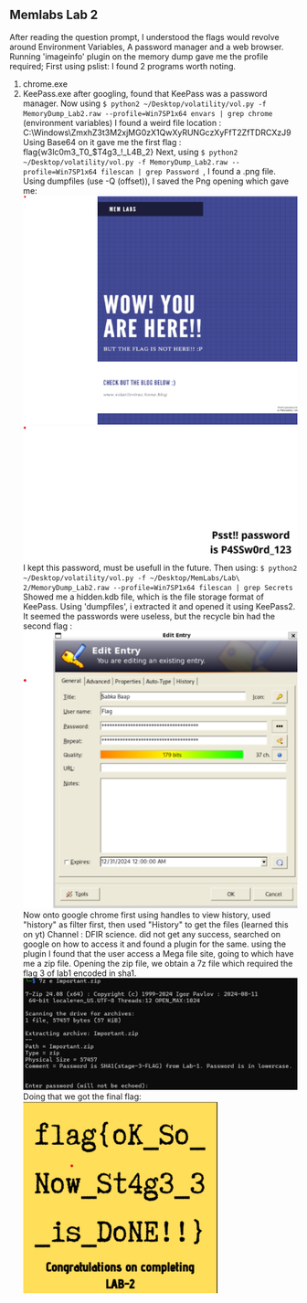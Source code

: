## Memlabs Lab 2


After reading the question prompt, I understood the flags would revolve around Environment Variables, A password manager and a web browser. 
Running 'imageinfo' plugin on the memory dump gave me the profile required;
First using pslist: I found 2 programs worth noting.
1. chrome.exe
2. KeePass.exe
after googling, found that KeePass was a password manager.
Now using `$ python2 ~/Desktop/volatility/vol.py -f MemoryDump_Lab2.raw --profile=Win7SP1x64 envars | grep chrome ` (environment variables)
I found a weird file location : C:\Windows\ZmxhZ3t3M2xjMG0zX1QwXyRUNGczXyFfT2ZfTDRCXzJ9
Using Base64 on it gave me the first flag : flag{w3lc0m3_T0_$T4g3_!_L4B_2}
Next, using
`$ python2 ~/Desktop/volatility/vol.py -f MemoryDump_Lab2.raw --profile=Win7SP1x64 filescan | grep Password `, I found a .png file.
Using dumpfiles (use -Q (offset)), I saved the Png opening which gave me:
![](Images/lab2_1.png)
![](Images/lab2_2.png)
I kept this password, must be usefull in the future.
Then using:
`$ python2 ~/Desktop/volatility/vol.py -f ~/Desktop/MemLabs/Lab\ 2/MemoryDump_Lab2.raw --profile=Win7SP1x64 filescan | grep Secrets`
Showed me a hidden.kdb file, which is the file storage format of KeePass.
Using 'dumpfiles', i extracted it and opened it using KeePass2.
It seemed the passwords were useless, but the recycle bin had the second flag : 
![](Images/lab2_3.png)
Now onto google chrome
first using handles to view history, used "history" as filter first, then used "History" to get the files (learned this on yt) Channel : DFIR science.
did not get any success, searched on google on how to access it and found a plugin for the same.
using the plugin I found that the user access a Mega file site, going to which have me a zip file.
Opening the zip file, we obtain a 7z file which required the flag 3 of lab1 encoded in sha1.
![](Images/lab2_4.png)
Doing that we got the final flag: 
![](Images/lab2_5.png)
